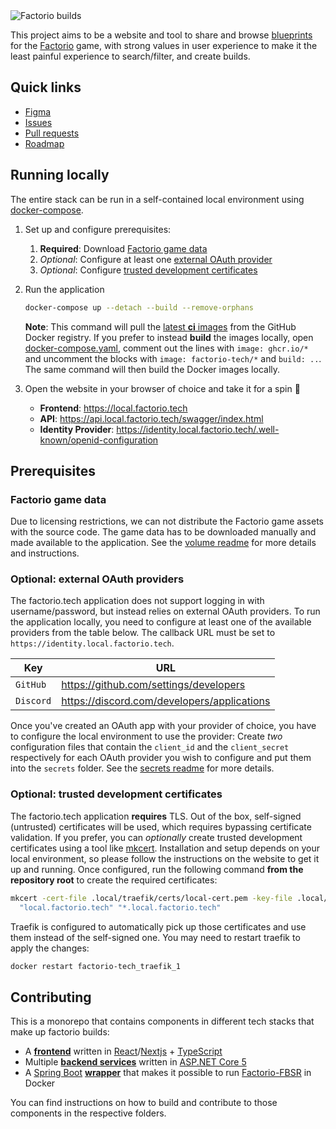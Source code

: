 <img src="https://user-images.githubusercontent.com/3461986/98061159-41affb80-1e19-11eb-81d3-3d27f174cf8d.png" alt="Factorio builds" align="center" />

This project aims to be a website and tool to share and browse [blueprints](https://wiki.factorio.com/Blueprint) for the [Factorio](https://factorio.com/) game, with strong values in user experience to make it the least painful experience to search/filter, and create builds.

## Quick links

- [Figma](https://www.figma.com/file/eDiTI6ZiAHHgoGSgXaWBO0/factorio-builds?node-id=393%3A11)
- [Issues](https://github.com/factorio-builds/factorio-builds-tech/issues)
- [Pull requests](https://github.com/factorio-builds/factorio-builds-tech/pulls)
- [Roadmap](https://github.com/factorio-builds/factorio-builds-tech/milestones?direction=asc&sort=title&state=open)

## Running locally

The entire stack can be run in a self-contained local environment using [docker-compose](https://docs.docker.com/compose).

1. Set up and configure prerequisites:

    1. **Required**: Download [Factorio game data](#factorio-game-data)
    2. *Optional*: Configure at least one [external OAuth provider](#optional-external-oauth-providers)
    3. *Optional*: Configure [trusted development certificates](#optional-trusted-development-certificates)

2. Run the application

    ```bash
    docker-compose up --detach --build --remove-orphans
    ```

    **Note**: This command will pull the [latest **ci** images](https://github.com/dstockhammer?tab=packages&repo_name=factorio-tech) from the GitHub Docker registry. If you prefer to instead **build** the images locally, open [docker-compose.yaml](docker-compose.yaml), comment out the lines with `image: ghcr.io/*` and uncomment the blocks with `image: factorio-tech/*` and `build: ..`. The same command will then build the Docker images locally.

3. Open the website in your browser of choice and take it for a spin 🚀

    - **Frontend**: https://local.factorio.tech
    - **API**: https://api.local.factorio.tech/swagger/index.html
    - **Identity Provider**: https://identity.local.factorio.tech/.well-known/openid-configuration

## Prerequisites

### Factorio game data

Due to licensing restrictions, we can not distribute the Factorio game assets with the source code. The game data has to be downloaded manually and made available to the application. See the [volume readme](.local/volumes/factorio) for more details and instructions.

### Optional: external OAuth providers

The factorio.tech application does not support logging in with username/password, but instead relies on external OAuth providers. To run the application locally, you need to configure at least one of the available providers from the table below. The callback URL must be set to `https://identity.local.factorio.tech`.

| Key       | URL                                         |
| --------- | ------------------------------------------- |
| `GitHub`  | https://github.com/settings/developers      |
| `Discord` | https://discord.com/developers/applications |

Once you've created an OAuth app with your provider of choice, you have to configure the local environment to use the provider: Create *two* configuration files that contain the `client_id` and the `client_secret` respectively for each OAuth provider you wish to configure and put them into the `secrets` folder. See the [secrets readme](.local/secrets) for more details.

### Optional: trusted development certificates

The factorio.tech application **requires** TLS. Out of the box, self-signed (untrusted) certificates will be used, which requires bypassing certificate validation. If you prefer, you can *optionally* create trusted development certificates using a tool like [mkcert](https://github.com/FiloSottile/mkcert). Installation and setup depends on your local environment, so please follow the instructions on the website to get it up and running. Once configured, run the following command **from the repository root** to create the required certificates:

```bash
mkcert -cert-file .local/traefik/certs/local-cert.pem -key-file .local/traefik/certs/local-key.pem \
  "local.factorio.tech" "*.local.factorio.tech"
```

Traefik is configured to automatically pick up those certificates and use them instead of the self-signed one. You may need to restart traefik to apply the changes:

```bash
docker restart factorio-tech_traefik_1
```

## Contributing

This is a monorepo that contains components in different tech stacks that make up factorio builds:

- A [**frontend**](frontend) written in [React](https://reactjs.org)/[Nextjs](https://nextjs.org) + [TypeScript](https://www.typescriptlang.org)
- Multiple [**backend services**](backend) written in [ASP.NET Core 5](https://docs.microsoft.com/en-us/aspnet/core/introduction-to-aspnet-core?view=aspnetcore-5.0)
- A [Spring Boot](https://spring.io/projects/spring-boot) [**wrapper**](fbsr-wrapper) that makes it possible to run [Factorio-FBSR](Factorio-FBSR) in Docker

You can find instructions on how to build and contribute to those components in the respective folders.
